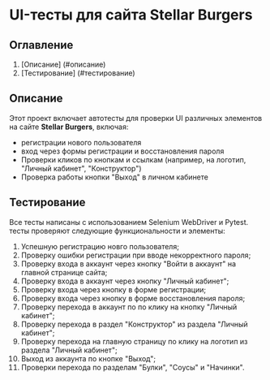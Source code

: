 # UI-тесты для сайта Stellar Burgers

## Оглавление
1. [Описание] (#описание)
2. [Тестирование] (#тестирование)

## Описание

Этот проект включает автотесты для проверки UI различных элементов на сайте **Stellar Burgers**, включая: 

- регистрации нового пользователя 
- вход через формы регистрации и восстановления пароля
- Проверки кликов по кнопкам и ссылкам (например, на логотип, "Личный кабинет", "Конструктор")
- Проверка работы кнопки "Выход" в личном кабинете

## Тестирование
Все тесты написаны с использованием Selenium WebDriver и Pytest. тесты проверяют следующие функциональности и элементы: 
1. Успешную регистрацию новго пользователя; 
2. Проверку ошибки регистрации при вводе некорректного пароля; 
3. Проверку входа в аккаунт через кнопку "Войти в аккаунт" на главной странице сайта; 
4. Проверку входа в аккаунт через кнопку "Личный кабинет"; 
5. Проверку входа через кнопку в форме регистрации; 
6. Проверку входа через кнопку в форме восстановления пароля; 
7. Проверку перехода в аккаунт по по клику на кнопку "Личный кабинет"; 
8. Проверку перехода в раздел "Конструктор" из раздела "Личный кабинет";
9. Проверку перехода на главную страницу по клику на логотип из раздела "Личный кабинет";
10. Выход из аккаунта по кнопке "Выход";
11. Проверки перехода по разделам "Булки", "Соусы" и "Начинки".
